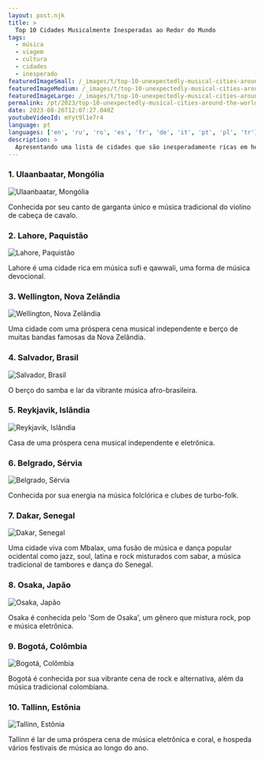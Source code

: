 ```yaml
---
layout: post.njk
title: >
  Top 10 Cidades Musicalmente Inesperadas ao Redor do Mundo
tags:
  - música
  - viagem
  - cultura
  - cidades
  - inesperado
featuredImageSmall: /_images/t/top-10-unexpectedly-musical-cities-around-the-world-cover-pt-small.webp
featuredImageMedium: /_images/t/top-10-unexpectedly-musical-cities-around-the-world-cover-pt-medium.webp
featuredImageLarge: /_images/t/top-10-unexpectedly-musical-cities-around-the-world-cover-pt-large.webp
permalink: /pt/2023/top-10-unexpectedly-musical-cities-around-the-world.html
date: 2023-08-26T12:07:27.040Z
youtubeVideoId: mYyt9l1e7r4
language: pt
languages: ['en', 'ru', 'ro', 'es', 'fr', 'de', 'it', 'pt', 'pl', 'tr']
description: >
  Apresentando uma lista de cidades que são inesperadamente ricas em herança musical e vibrantes. Esses lugares podem não ser os primeiros que vêm à mente quando se pensa em música, mas definitivamente merecem reconhecimento por suas contribuições únicas para o mundo das melodias.
---
```


### 1. Ulaanbaatar, Mongólia

![Ulaanbaatar, Mongólia](/_images/0/0552cd9d628f205f4b2d759b81fae659-medium.webp)

Conhecida por seu canto de garganta único e música tradicional do violino de cabeça de cavalo.

### 2. Lahore, Paquistão

![Lahore, Paquistão](/_images/8/8427c6827748706bc721629ed662b262-medium.webp)

Lahore é uma cidade rica em música sufi e qawwali, uma forma de música devocional.

### 3. Wellington, Nova Zelândia

![Wellington, Nova Zelândia](/_images/6/6dd5ecbc64f50de40a39875fe619e8b8-medium.webp)

Uma cidade com uma próspera cena musical independente e berço de muitas bandas famosas da Nova Zelândia.

### 4. Salvador, Brasil

![Salvador, Brasil](/_images/0/07c3e5ac3c35e6f567997625856c9374-medium.webp)

O berço do samba e lar da vibrante música afro-brasileira.

### 5. Reykjavik, Islândia

![Reykjavik, Islândia](/_images/8/86c5b33e19b340a39699249512c779d8-medium.webp)

Casa de uma próspera cena musical independente e eletrônica.

### 6. Belgrado, Sérvia

![Belgrado, Sérvia](/_images/b/bbcc6941b3351ba824ca2df1476ba218-medium.webp)

Conhecida por sua energia na música folclórica e clubes de turbo-folk.

### 7. Dakar, Senegal

![Dakar, Senegal](/_images/1/1d9b2344c2cc7cb4cc3cee6b367f33a3-medium.webp)

Uma cidade viva com Mbalax, uma fusão de música e dança popular ocidental como jazz, soul, latina e rock misturados com sabar, a música tradicional de tambores e dança do Senegal.

### 8. Osaka, Japão

![Osaka, Japão](/_images/2/2fa77810457d8f469311dc3bfb10f254-medium.webp)

Osaka é conhecida pelo 'Som de Osaka', um gênero que mistura rock, pop e música eletrônica.

### 9. Bogotá, Colômbia

![Bogotá, Colômbia](/_images/3/32d51481ce80ce2c6487eb4d21df6138-medium.webp)

Bogotá é conhecida por sua vibrante cena de rock e alternativa, além da música tradicional colombiana.

### 10. Tallinn, Estônia

![Tallinn, Estônia](/_images/1/1b48d6c160c60d9b0855ed80218028c1-medium.webp)

Tallinn é lar de uma próspera cena de música eletrônica e coral, e hospeda vários festivais de música ao longo do ano.

